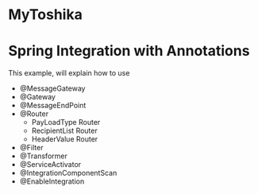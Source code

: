 # MyToshika

# Spring Integration with Annotations

This example, will explain how to use

 - @MessageGateway
 - @Gateway
 - @MessageEndPoint
 - @Router
    - PayLoadType Router
    - RecipientList Router
    - HeaderValue Router
 - @Filter
 - @Transformer
 - @ServiceActivator
 - @IntegrationComponentScan
 - @EnableIntegration
